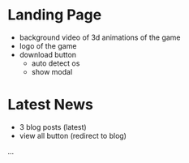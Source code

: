 
# Landing Page
- background video of 3d animations of the game
- logo of the game
- download button
    - auto detect os
  - show modal

# Latest News
- 3 blog posts (latest)
- view all button (redirect to blog)

...
